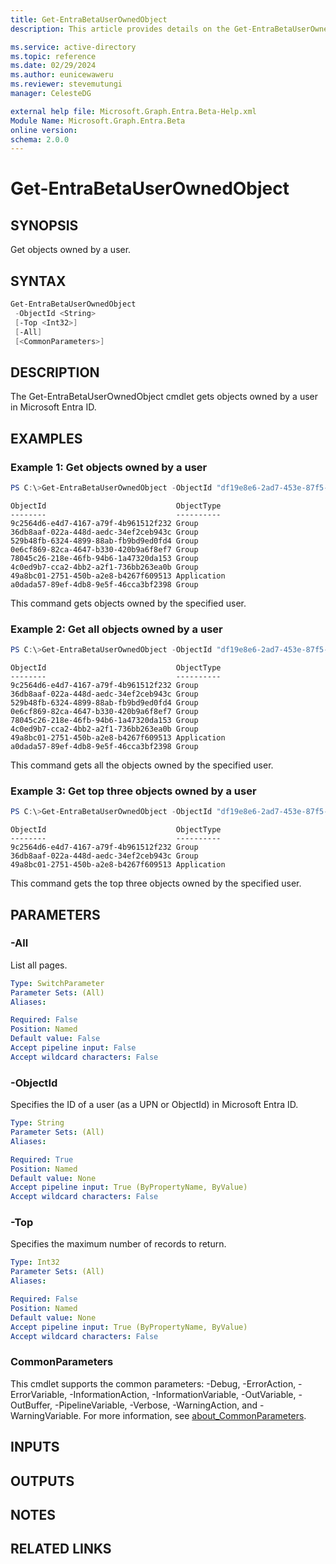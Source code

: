 ```yaml
---
title: Get-EntraBetaUserOwnedObject
description: This article provides details on the Get-EntraBetaUserOwnedObject command.

ms.service: active-directory
ms.topic: reference
ms.date: 02/29/2024
ms.author: eunicewaweru
ms.reviewer: stevemutungi
manager: CelesteDG

external help file: Microsoft.Graph.Entra.Beta-Help.xml
Module Name: Microsoft.Graph.Entra.Beta
online version:
schema: 2.0.0
---
```


# Get-EntraBetaUserOwnedObject

## SYNOPSIS
Get objects owned by a user.

## SYNTAX

```powershell
Get-EntraBetaUserOwnedObject 
 -ObjectId <String>
 [-Top <Int32>] 
 [-All] 
 [<CommonParameters>]
```

## DESCRIPTION
The Get-EntraBetaUserOwnedObject cmdlet gets objects owned by a user in Microsoft Entra ID.

## EXAMPLES

### Example 1: Get objects owned by a user
```powershell
PS C:\>Get-EntraBetaUserOwnedObject -ObjectId "df19e8e6-2ad7-453e-87f5-037f6529ae16"
```

```output
ObjectId                             ObjectType
--------                             ----------
9c2564d6-e4d7-4167-a79f-4b961512f232 Group
36db8aaf-022a-448d-aedc-34ef2ceb943c Group
529b48fb-6324-4899-88ab-fb9bd9ed0fd4 Group
0e6cf869-82ca-4647-b330-420b9a6f8ef7 Group
78045c26-218e-46fb-94b6-1a47320da153 Group
4c0ed9b7-cca2-4bb2-a2f1-736bb263ea0b Group
49a8bc01-2751-450b-a2e8-b4267f609513 Application
a0dada57-89ef-4db8-9e5f-46cca3bf2398 Group
```

This command gets objects owned by the specified user.

### Example 2: Get all objects owned by a user
```powershell
PS C:\>Get-EntraBetaUserOwnedObject -ObjectId "df19e8e6-2ad7-453e-87f5-037f6529ae16" -All
```

```output
ObjectId                             ObjectType
--------                             ----------
9c2564d6-e4d7-4167-a79f-4b961512f232 Group
36db8aaf-022a-448d-aedc-34ef2ceb943c Group
529b48fb-6324-4899-88ab-fb9bd9ed0fd4 Group
0e6cf869-82ca-4647-b330-420b9a6f8ef7 Group
78045c26-218e-46fb-94b6-1a47320da153 Group
4c0ed9b7-cca2-4bb2-a2f1-736bb263ea0b Group
49a8bc01-2751-450b-a2e8-b4267f609513 Application
a0dada57-89ef-4db8-9e5f-46cca3bf2398 Group
```

This command gets all the objects owned by the specified user.

### Example 3: Get top three objects owned by a user
```powershell
PS C:\>Get-EntraBetaUserOwnedObject -ObjectId "df19e8e6-2ad7-453e-87f5-037f6529ae16" -Top 3
```

```output
ObjectId                             ObjectType
--------                             ----------
9c2564d6-e4d7-4167-a79f-4b961512f232 Group
36db8aaf-022a-448d-aedc-34ef2ceb943c Group
49a8bc01-2751-450b-a2e8-b4267f609513 Application
```

This command gets the top three objects owned by the specified user.

## PARAMETERS

### -All
List all pages.

```yaml
Type: SwitchParameter
Parameter Sets: (All)
Aliases:

Required: False
Position: Named
Default value: False
Accept pipeline input: False
Accept wildcard characters: False
```

### -ObjectId
Specifies the ID of a user (as a UPN or ObjectId) in Microsoft Entra ID.

```yaml
Type: String
Parameter Sets: (All)
Aliases:

Required: True
Position: Named
Default value: None
Accept pipeline input: True (ByPropertyName, ByValue)
Accept wildcard characters: False
```

### -Top
Specifies the maximum number of records to return.

```yaml
Type: Int32
Parameter Sets: (All)
Aliases:

Required: False
Position: Named
Default value: None
Accept pipeline input: True (ByPropertyName, ByValue)
Accept wildcard characters: False
```

### CommonParameters
This cmdlet supports the common parameters: -Debug, -ErrorAction, -ErrorVariable, -InformationAction, -InformationVariable, -OutVariable, -OutBuffer, -PipelineVariable, -Verbose, -WarningAction, and -WarningVariable. For more information, see [about_CommonParameters](https://go.microsoft.com/fwlink/?LinkID=113216).

## INPUTS

## OUTPUTS

## NOTES

## RELATED LINKS